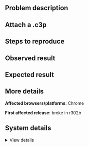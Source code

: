 ## Problem description



## Attach a .c3p



## Steps to reproduce



## Observed result



## Expected result



## More details



**Affected browsers/platforms:** Chrome

**First affected release:** broke in r302b

## System details

<details><summary>View details</summary>



</details>
